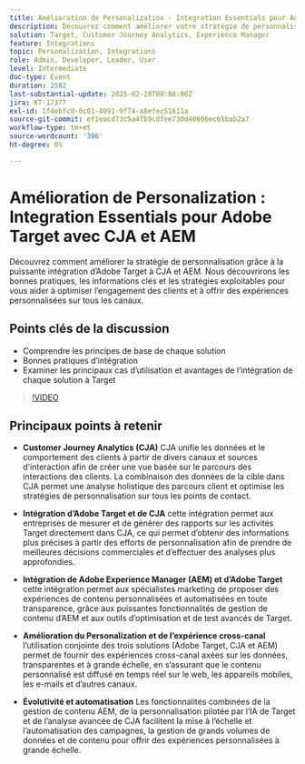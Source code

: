 ```yaml
---
title: Amélioration de Personalization - Integration Essentials pour Adobe Target avec CJA et AEM
description: Découvrez comment améliorer votre stratégie de personnalisation en intégrant Adobe Target à CJA et AEM, en explorant les bonnes pratiques, les informations clés et les stratégies exploitables pour optimiser l’engagement des clients et offrir des expériences personnalisées sur tous les canaux.
solution: Target, Customer Journey Analytics, Experience Manager
feature: Integrations
topic: Personalization, Integrations
role: Admin, Developer, Leader, User
level: Intermediate
doc-type: Event
duration: 2582
last-substantial-update: 2025-02-20T00:00:00Z
jira: KT-17377
exl-id: 1f4ebfc8-0c01-4091-9f74-a8efec51611a
source-git-commit: ef1eacd73c5a4fb9cdfee730d40606ec65bab2a7
workflow-type: tm+mt
source-wordcount: '306'
ht-degree: 0%

---
```


# Amélioration de Personalization : Integration Essentials pour Adobe Target avec CJA et AEM

Découvrez comment améliorer la stratégie de personnalisation grâce à la puissante intégration d’Adobe Target à CJA et AEM. Nous découvrirons les bonnes pratiques, les informations clés et les stratégies exploitables pour vous aider à optimiser l’engagement des clients et à offrir des expériences personnalisées sur tous les canaux.

## Points clés de la discussion

* Comprendre les principes de base de chaque solution
* Bonnes pratiques d’intégration
* Examiner les principaux cas d’utilisation et avantages de l’intégration de chaque solution à Target

>[!VIDEO](https://video.tv.adobe.com/v/3444456/?learn=on&enablevpops)

## Principaux points à retenir

* **Customer Journey Analytics (CJA)** CJA unifie les données et le comportement des clients à partir de divers canaux et sources d’interaction afin de créer une vue basée sur le parcours des interactions des clients. La combinaison des données de la cible dans CJA permet une analyse holistique des parcours client et optimise les stratégies de personnalisation sur tous les points de contact.

* **Intégration d’Adobe Target et de CJA** cette intégration permet aux entreprises de mesurer et de générer des rapports sur les activités Target directement dans CJA, ce qui permet d’obtenir des informations plus précises à partir des efforts de personnalisation afin de prendre de meilleures décisions commerciales et d’effectuer des analyses plus approfondies.

* **Intégration de Adobe Experience Manager (AEM) et d’Adobe Target** cette intégration permet aux spécialistes marketing de proposer des expériences de contenu personnalisées et automatisées en toute transparence, grâce aux puissantes fonctionnalités de gestion de contenu d’AEM et aux outils d’optimisation et de test avancés de Target.

* **Amélioration du Personalization et de l’expérience cross-canal** l’utilisation conjointe des trois solutions (Adobe Target, CJA et AEM) permet de fournir des expériences cross-canal axées sur les données, transparentes et à grande échelle, en s’assurant que le contenu personnalisé est diffusé en temps réel sur le web, les appareils mobiles, les e-mails et d’autres canaux.

* **Évolutivité et automatisation** Les fonctionnalités combinées de la gestion de contenu AEM, de la personnalisation pilotée par l’IA de Target et de l’analyse avancée de CJA facilitent la mise à l’échelle et l’automatisation des campagnes, la gestion de grands volumes de données et de contenu pour offrir des expériences personnalisées à grande échelle.
